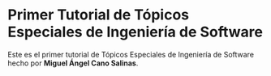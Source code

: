 # Primer Tutorial de Tópicos Especiales de Ingeniería de Software

Este es el primer tutorial de Tópicos Especiales de Ingeniería de Software hecho por **Miguel Ángel Cano Salinas**.

